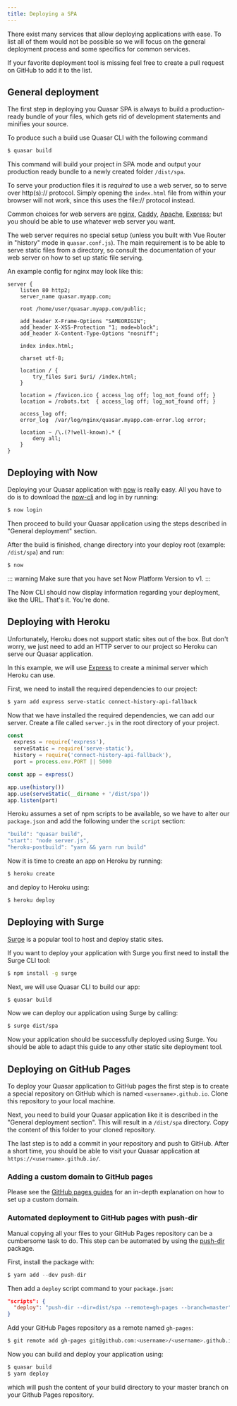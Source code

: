 ```yaml
---
title: Deploying a SPA
---
```


There exist many services that allow deploying applications with ease.
To list all of them would not be possible so we will focus on the general deployment process and some specifics for common services.

If your favorite deployment tool is missing feel free to create a pull request on GitHub to add it to the list.

## General deployment

The first step in deploying you Quasar SPA is always to build a production-ready bundle of your files, which gets rid of development statements and minifies your source.

To produce such a build use Quasar CLI with the following command
```bash
$ quasar build
```

This command will build your project in SPA mode and output your production ready bundle to a newly created folder `/dist/spa`.

To serve your production files it is *required* to use a web server, so to serve over http(s):// protocol. Simply opening the `index.html` file from within your browser will not work, since this uses the file:// protocol instead.

Common choices for web servers are [nginx](https://www.nginx.com/), [Caddy](https://caddyserver.com/), [Apache](https://httpd.apache.org/), [Express](https://expressjs.com/); but you should be able to use whatever web server you want.

The web server requires no special setup (unless you built with Vue Router in "history" mode in `quasar.conf.js`). The main requirement is to be able to serve static files from a directory, so consult the documentation of your web server on how to set up static file serving.

An example config for nginx may look like this:
```
server {
    listen 80 http2;
    server_name quasar.myapp.com;

    root /home/user/quasar.myapp.com/public;

    add_header X-Frame-Options "SAMEORIGIN";
    add_header X-XSS-Protection "1; mode=block";
    add_header X-Content-Type-Options "nosniff";

    index index.html;

    charset utf-8;

    location / {
        try_files $uri $uri/ /index.html;
    }

    location = /favicon.ico { access_log off; log_not_found off; }
    location = /robots.txt  { access_log off; log_not_found off; }

    access_log off;
    error_log  /var/log/nginx/quasar.myapp.com-error.log error;

    location ~ /\.(?!well-known).* {
        deny all;
    }
}
```


## Deploying with Now
Deploying your Quasar application with [now](https://zeit.co/now) is really easy. All you have to do is to download the [now-cli](https://zeit.co/download#now-cli) and log in by running:
```bash
$ now login
```

Then proceed to build your Quasar application using the steps described in "General deployment" section.

After the build is finished, change directory into your deploy root (example: `/dist/spa`) and run:
```bash
$ now
```

::: warning
Make sure that you have set Now Platform Version to v1.
:::

The Now CLI should now display information regarding your deployment, like the URL. That's it. You're done.

## Deploying with Heroku

Unfortunately, Heroku does not support static sites out of the box. But don't worry, we just need to add an HTTP server to our project so Heroku can serve our Quasar application.

In this example, we will use [Express](https://expressjs.com/) to create a minimal server which Heroku can use.

First, we need to install the required dependencies to our project:
```bash
$ yarn add express serve-static connect-history-api-fallback
```

Now that we have installed the required dependencies, we can add our server. Create a file called `server.js` in the root directory of your project.
```js
const
  express = require('express'),
  serveStatic = require('serve-static'),
  history = require('connect-history-api-fallback'),
  port = process.env.PORT || 5000

const app = express()

app.use(history())
app.use(serveStatic(__dirname + '/dist/spa'))
app.listen(port)
```

Heroku assumes a set of npm scripts to be available, so we have to alter our `package.json` and add the following under the `script` section:
```js
"build": "quasar build",
"start": "node server.js",
"heroku-postbuild": "yarn && yarn run build"
```

Now it is time to create an app on Heroku by running:
```bash
$ heroku create
```

and deploy to Heroku using:
```bash
$ heroku deploy
```

## Deploying with Surge

[Surge](https://surge.sh/) is a popular tool to host and deploy static sites.

If you want to deploy your application with Surge you first need to install the Surge CLI tool:
```bash
$ npm install -g surge
```

Next, we will use Quasar CLI to build our app:
```bash
$ quasar build
```

Now we can deploy our application using Surge by calling:
```bash
$ surge dist/spa
```

Now your application should be successfully deployed using Surge. You should be able to adapt this guide to any other static site deployment tool.

## Deploying on GitHub Pages

To deploy your Quasar application to GitHub pages the first step is to create a special repository on GitHub which is named `<username>.github.io`. Clone this repository to your local machine.

Next, you need to build your Quasar application like it is described in the "General deployment section". This will result in a `/dist/spa` directory. Copy the content of this folder to your cloned repository.

The last step is to add a commit in your repository and push to GitHub. After a short time, you should be able to visit your Quasar application at `https://<username>.github.io/`.

### Adding a custom domain to GitHub pages

Please see the [GitHub pages guides](https://help.github.com/articles/using-a-custom-domain-with-github-pages/) for an in-depth explanation on how to set up a custom domain.

### Automated deployment to GitHub pages with push-dir

Manual copying all your files to your GitHub Pages repository can be a cumbersome task to do. This step can be automated by using the [push-dir](https://github.com/L33T-KR3W/push-dir) package.

First, install the package with:
```js
$ yarn add --dev push-dir
```

Then add a `deploy` script command to your `package.json`:
```json
"scripts": {
  "deploy": "push-dir --dir=dist/spa --remote=gh-pages --branch=master"
}
```

Add your GitHub Pages repository as a remote named `gh-pages`:
```bash
$ git remote add gh-pages git@github.com:<username>/<username>.github.io.git
```

Now you can build and deploy your application using:
```bash
$ quasar build
$ yarn deploy
```
which will push the content of your build directory to your master branch on your Github Pages repository.
